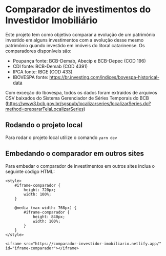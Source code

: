 # Comparador de investimentos do Investidor Imobiliário

Este projeto tem como objetivo comparar a evolução de um patrimônio investido em alguns investimentos com a evolução desse mesmo patrimônio quando investido em imóveis do litoral catarinense.
Os comparadores disponíveis são:

- Poupança fonte: BCB-Demab, Abecip e BCB-Depec (COD 196)
- CDI fonte: BCB-Demab (COD 4391)
- IPCA fonte: IBGE (COD 433)
- IBOVESPA fonte: https://br.investing.com/indices/bovespa-historical-data

Com exceção do Ibovespa, todos os dados foram extraídos de arquivos CSV baixados do Sistema Gerenciador de Séries Temporais do BCB (https://www3.bcb.gov.br/sgspub/localizarseries/localizarSeries.do?method=prepararTelaLocalizarSeries)

## Rodando o projeto local

Para rodar o projeto local utilize o comando `yarn dev`

## Embedando o comparador em outros sites

Para embedar o comparador de investimentos em outros sites inclua o seguinte código HTML:

```
<style>
    #iframe-comparador {
        height: 720px;
        width: 100%;
    }

    @media (max-width: 768px) {
        #iframe-comparador {
            height: 840px;
            width: 100%;
        }
    }
</style>

<iframe src="https://comparador-investidor-imobiliario.netlify.app/" id="iframe-comparador"></iframe>
```

